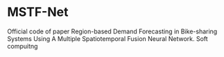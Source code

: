 # MSTF-Net
Official code of paper
Region-based Demand Forecasting in Bike-sharing Systems
Using A Multiple Spatiotemporal Fusion Neural Network.  Soft compuitng
